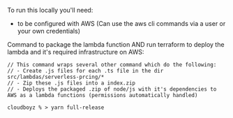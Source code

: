 To run this locally you'll need:
- to be configured with AWS (Can use the aws cli commands via a user or your own credentials)

Command to package the lambda function AND run terraform to deploy the lambda and it's required infrastructure on AWS:
```
// This command wraps several other command which do the following:
// - Create .js files for each .ts file in the dir src/lambdas/serverless-prcing/*
// - Zip these .js files into a index.zip
// - Deploys the packaged .zip of node/js with it's dependencies to AWS as a lambda functions (permissions automatically handled)

cloudboyz % > yarn full-release
```